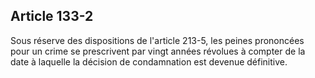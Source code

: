 Article 133-2
----
Sous réserve des dispositions de l'article 213-5, les peines prononcées pour un
crime se prescrivent par vingt années révolues à compter de la date à laquelle
la décision de condamnation est devenue définitive.
